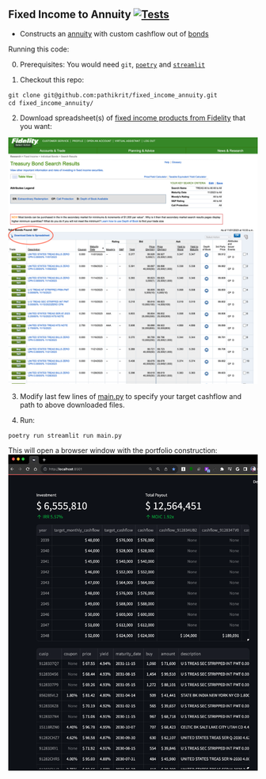 Fixed Income to Annuity [![Tests](https://github.com/pathikrit/fixed_income_annuity/actions/workflows/test.yml/badge.svg)](https://github.com/pathikrit/fixed_income_annuity/actions/workflows/test.yml)
----

* Constructs an [annuity](https://www.investopedia.com/investing/overview-of-annuities/) with custom cashflow out of [bonds]([https://fixedincome.fidelity.com/ftgw/fi/FILanding#tbindividual-bonds|treasury](https://www.investopedia.com/financial-edge/0312/the-basics-of-bonds.aspx))

Running this code:

0. Prerequisites: You would need `git`, [`poetry`](https://python-poetry.org/docs/#installation) and [`streamlit`](https://docs.streamlit.io/library/get-started/installation)

1. Checkout this repo:
```
git clone git@github.com:pathikrit/fixed_income_annuity.git
cd fixed_income_annuity/
```

2. Download spreadsheet(s) of [fixed income products from Fidelity](https://fixedincome.fidelity.com/ftgw/fi/FILanding#tbindividual-bonds|treasury) that you want:

![fidelity.png](fidelity.png)

3. Modify last few lines of [main.py](main.py#L150) to specify your target cashflow and path to above downloaded files. 

4. Run: 
```
poetry run streamlit run main.py
```

This will open a browser window with the portfolio construction:
![output.png](output.png)
